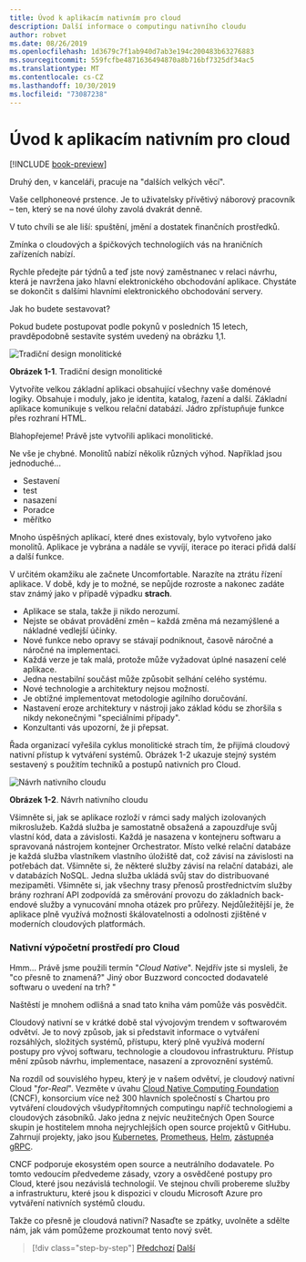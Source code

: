 ```yaml
---
title: Úvod k aplikacím nativním pro cloud
description: Další informace o computingu nativního cloudu
author: robvet
ms.date: 08/26/2019
ms.openlocfilehash: 1d3679c7f1ab940d7ab3e194c200483b63276883
ms.sourcegitcommit: 559fcfbe4871636494870a8b716bf7325df34ac5
ms.translationtype: MT
ms.contentlocale: cs-CZ
ms.lasthandoff: 10/30/2019
ms.locfileid: "73087238"
---
```

# <a name="introduction-to-cloud-native-applications"></a>Úvod k aplikacím nativním pro cloud

[!INCLUDE [book-preview](../../../includes/book-preview.md)]

Druhý den, v kanceláři, pracuje na "dalších velkých věcí".

Vaše cellphoneové prstence. Je to uživatelsky přívětivý náborový pracovník – ten, který se na nové úlohy zavolá dvakrát denně.

V tuto chvíli se ale liší: spuštění, jmění a dostatek finančních prostředků.

Zmínka o cloudových a špičkových technologiích vás na hraničních zařízeních nabízí.

Rychle předejte pár týdnů a teď jste nový zaměstnanec v relaci návrhu, která je navržena jako hlavní elektronického obchodování aplikace. Chystáte se dokončit s dalšími hlavními elektronického obchodování servery.

Jak ho budete sestavovat?

Pokud budete postupovat podle pokynů v posledních 15 letech, pravděpodobně sestavíte systém uvedený na obrázku 1,1.

![Tradiční design monolitické](./media/monolithic-design.png)

**Obrázek 1-1**. Tradiční design monolitické

Vytvoříte velkou základní aplikaci obsahující všechny vaše doménové logiky. Obsahuje i moduly, jako je identita, katalog, řazení a další. Základní aplikace komunikuje s velkou relační databází. Jádro zpřístupňuje funkce přes rozhraní HTML.

Blahopřejeme!  Právě jste vytvořili aplikaci monolitické.

Ne vše je chybné. Monolitů nabízí několik různých výhod. Například jsou jednoduché...

- Sestavení
- test
- nasazení
- Poradce
- měřítko

Mnoho úspěšných aplikací, které dnes existovaly, bylo vytvořeno jako monolitů. Aplikace je vybrána a nadále se vyvíjí, iterace po iteraci přidá další a další funkce.

V určitém okamžiku ale začnete Uncomfortable. Narazíte na ztrátu řízení aplikace. V době, kdy je to možné, se nepůjde rozroste a nakonec zadáte stav známý jako v případě výpadku **strach**.

- Aplikace se stala, takže ji nikdo nerozumí.
- Nejste se obávat provádění změn – každá změna má nezamýšlené a nákladné vedlejší účinky.
- Nové funkce nebo opravy se stávají podniknout, časově náročné a náročné na implementaci.
- Každá verze je tak malá, protože může vyžadovat úplné nasazení celé aplikace.
- Jedna nestabilní součást může způsobit selhání celého systému.
- Nové technologie a architektury nejsou možností.
- Je obtížné implementovat metodologie agilního doručování.
- Nastavení eroze architektury v nástroji jako základ kódu se zhoršila s nikdy nekonečnými "speciálními případy".
- Konzultanti vás upozorní, že ji přepsat.

Řada organizací vyřešila cyklus monolitické strach tím, že přijímá cloudový nativní přístup k vytváření systémů. Obrázek 1-2 ukazuje stejný systém sestavený s použitím techniků a postupů nativních pro Cloud.

![Návrh nativního cloudu](./media/cloud-native-design.png)

**Obrázek 1-2**. Návrh nativního cloudu

Všimněte si, jak se aplikace rozloží v rámci sady malých izolovaných mikroslužeb. Každá služba je samostatně obsažená a zapouzdřuje svůj vlastní kód, data a závislosti. Každá je nasazena v kontejneru softwaru a spravovaná nástrojem kontejner Orchestrator. Místo velké relační databáze je každá služba vlastníkem vlastního úložiště dat, což závisí na závislosti na potřebách dat. Všimněte si, že některé služby závisí na relační databázi, ale v databázích NoSQL. Jedna služba ukládá svůj stav do distribuované mezipaměti. Všimněte si, jak všechny trasy přenosů prostřednictvím služby brány rozhraní API zodpovídá za směrování provozu do základních back-endové služby a vynucování mnoha otázek pro průřezy. Nejdůležitější je, že aplikace plně využívá možnosti škálovatelnosti a odolnosti zjištěné v moderních cloudových platformách.

### <a name="cloud-native-computing"></a>Nativní výpočetní prostředí pro Cloud

Hmm... Právě jsme použili termín "*Cloud Native*". Nejdřív jste si mysleli, že "co přesně to znamená?" Jiný obor Buzzword concocted dodavatelé softwaru o uvedení na trh? "

Naštěstí je mnohem odlišná a snad tato kniha vám pomůže vás posvědčit.

Cloudový nativní se v krátké době stal vývojovým trendem v softwarovém odvětví. Je to nový způsob, jak si představit informace o vytváření rozsáhlých, složitých systémů, přístupu, který plně využívá moderní postupy pro vývoj softwaru, technologie a cloudovou infrastrukturu. Přístup mění způsob návrhu, implementace, nasazení a zprovoznění systémů.

Na rozdíl od souvislého hypeu, který je v našem odvětví, je cloudový nativní Cloud "*for-Real*". Vezměte v úvahu [Cloud Native Computing Foundation](https://www.cncf.io/) (CNCF), konsorcium více než 300 hlavních společností s Chartou pro vytváření cloudových všudypřítomných computingu napříč technologiemi a cloudových zásobníků. Jako jedna z nejvíc neužitečných Open Source skupin je hostitelem mnoha nejrychlejších open source projektů v GitHubu. Zahrnují projekty, jako jsou [Kubernetes](https://kubernetes.io/), [Prometheus](https://prometheus.io/), [Helm](https://helm.sh/), [zástupné](https://www.envoyproxy.io/)a [gRPC](https://grpc.io/).

CNCF podporuje ekosystém open source a neutrálního dodavatele. Po tomto vedoucím předvedeme zásady, vzory a osvědčené postupy pro Cloud, které jsou nezávislá technologií. Ve stejnou chvíli probereme služby a infrastrukturu, které jsou k dispozici v cloudu Microsoft Azure pro vytváření nativních systémů cloudu.

Takže co přesně je cloudová nativní? Nasaďte se zpátky, uvolněte a sdělte nám, jak vám pomůžeme prozkoumat tento nový svět.

>[!div class="step-by-step"]
>[Předchozí](index.md)
>[Další](definition.md)
